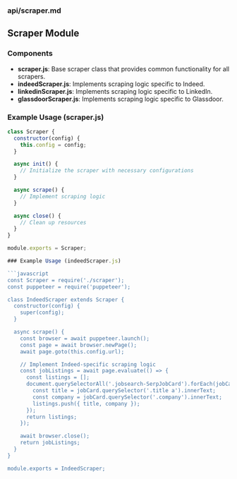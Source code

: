 ### api/scraper.md

## Scraper Module

### Components
- **scraper.js**: Base scraper class that provides common functionality for all scrapers.
- **indeedScraper.js**: Implements scraping logic specific to Indeed.
- **linkedinScraper.js**: Implements scraping logic specific to LinkedIn.
- **glassdoorScraper.js**: Implements scraping logic specific to Glassdoor.

### Example Usage (scraper.js)
```javascript
class Scraper {
  constructor(config) {
    this.config = config;
  }

  async init() {
    // Initialize the scraper with necessary configurations
  }

  async scrape() {
    // Implement scraping logic
  }

  async close() {
    // Clean up resources
  }
}

module.exports = Scraper;

### Example Usage (indeedScraper.js)

```javascript
const Scraper = require('./scraper');
const puppeteer = require('puppeteer');

class IndeedScraper extends Scraper {
  constructor(config) {
    super(config);
  }

  async scrape() {
    const browser = await puppeteer.launch();
    const page = await browser.newPage();
    await page.goto(this.config.url);

    // Implement Indeed-specific scraping logic
    const jobListings = await page.evaluate(() => {
      const listings = [];
      document.querySelectorAll('.jobsearch-SerpJobCard').forEach(jobCard => {
        const title = jobCard.querySelector('.title a').innerText;
        const company = jobCard.querySelector('.company').innerText;
        listings.push({ title, company });
      });
      return listings;
    });

    await browser.close();
    return jobListings;
  }
}

module.exports = IndeedScraper;



